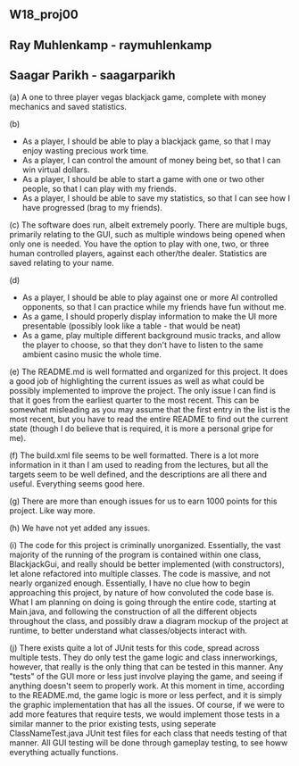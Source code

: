 ## W18_proj00 ##
## Ray Muhlenkamp - raymuhlenkamp
## Saagar Parikh - saagarparikh

(a) A one to three player vegas blackjack game, complete with money mechanics and saved statistics.

(b) 
- As a player, I should be able to play a blackjack game, so that I may enjoy wasting precious work time.
- As a player, I can control the amount of money being bet, so that I can win virtual dollars.
- As a player, I should be able to start a game with one or two other people, so that I can play with my friends.
- As a player, I should be able to save my statistics, so that I can see how I have progressed (brag to my friends).

(c) The software does run, albeit extremely poorly. There are multiple bugs, primarily relating to the GUI, such as multiple windows being opened when only one is needed. You have the option to play with one, two, or three human controlled players, against each other/the dealer. Statistics are saved relating to your name. 

(d)
- As a player, I should be able to play against one or more AI controlled opponents, so that I can practice while my friends have fun without me.
- As a game, I should properly display information to make the UI more presentable (possibly look like a table - that would be neat)
- As a game, play multiple different background music tracks, and allow the player to choose, so that they don't have to listen to the same ambient casino music the whole time.

(e)
The README.md is well formatted and organized for this project. It does a good job of highlighting the current issues as well as what could be possibly implemented to improve the project. The only issue I can find is that it goes from the earliest quarter to the most recent. This can be somewhat misleading as you may assume that the first entry in the list is the most recent, but you have to read the entire README to find out the current state (though I do believe that is required, it is more a personal gripe for me).

(f)
The build.xml file seems to be well formatted. There is a lot more information in it than I am used to reading from the lectures, but all the targets seem to be well defined, and the descriptions are all there and useful. Everything seems good here.

(g)
There are more than enough issues for us to earn 1000 points for this project. Like way more.

(h)
We have not yet added any issues.

(i)
The code for this project is criminally unorganized. Essentially, the vast majority of the running of the program is contained within one class, BlackjackGui, and really should be better implemented (with constructors), let alone refactored into multiple classes. The code is massive, and not nearly organized enough. Essentially, I have no clue how to begin approaching this project, by nature of how convoluted the code base is. What I am planning on doing is going through the entire code, starting at Main.java, and following the construction of all the different objects throughout the class, and possibly draw a diagram mockup of the project at runtime, to better understand what classes/objects interact with. 

(j) 
There exists quite a lot of JUnit tests for this code, spread across multiple tests. They do only test the game logic and class innerworkings, however, that really is the only thing that can be tested in this manner. Any "tests" of the GUI more or less just involve playing the game, and seeing if anything doesn't seem to properly work. At this moment in time, according to the README.md, the game logic is more or less perfect, and it is simply the graphic implementation that has all the issues. Of course, if we were to add more features that require tests, we would implement those tests in a similar manner to the prior existing tests, using seperate ClassNameTest.java JUnit test files for each class that needs testing of that manner. All GUI testing will be done through gameplay testing, to see howw everything actually functions. 


